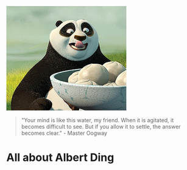 ![Image](po.png)
> "Your mind is like this water, my friend. When it is agitated, it becomes difficult to see. But if you allow it to settle, the answer becomes clear." - Master Oogway
# All about Albert Ding
